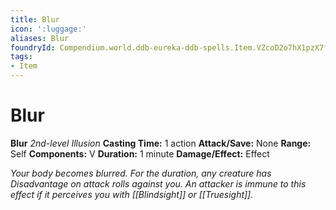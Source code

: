 ```yaml
---
title: Blur
icon: ':luggage:'
aliases: Blur
foundryId: Compendium.world.ddb-eureka-ddb-spells.Item.VZcoD2o7hX1pzX7f
tags:
- Item
---
```


# Blur

**Blur**
_2nd-level Illusion_
**Casting Time:** 1 action
**Attack/Save:** None
**Range:** Self
**Components:** V
**Duration:** 1 minute
**Damage/Effect:** Effect

*Your body becomes blurred. For the duration, any creature has Disadvantage on attack rolls against you. An attacker is immune to this effect if it perceives you with [[Blindsight]] or [[Truesight]].*